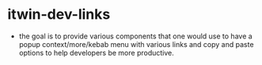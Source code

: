 # itwin-dev-links

- the goal is to provide various components that one would use to have a popup context/more/kebab menu
  with various links and copy and paste options to help developers be more productive.
